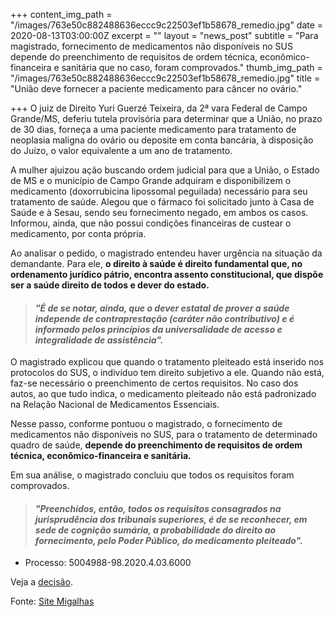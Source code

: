 +++
content_img_path = "/images/763e50c882488636eccc9c22503ef1b58678_remedio.jpg"
date = 2020-08-13T03:00:00Z
excerpt = ""
layout = "news_post"
subtitle = "Para magistrado, fornecimento de medicamentos não disponíveis no SUS depende do preenchimento de requisitos de ordem técnica, econômico-financeira e sanitária que no caso, foram comprovados."
thumb_img_path = "/images/763e50c882488636eccc9c22503ef1b58678_remedio.jpg"
title = "União deve fornecer a paciente medicamento para câncer no ovário."

+++
O juiz de Direito Yuri Guerzé Teixeira, da 2ª vara Federal de Campo Grande/MS, deferiu tutela provisória para determinar que a União, no prazo de 30 dias, forneça a uma paciente medicamento para tratamento de neoplasia maligna do ovário ou deposite em conta bancária, à disposição do Juízo, o valor equivalente a um ano de tratamento.

A mulher ajuizou ação buscando ordem judicial para que a União, o Estado de MS e o município de Campo Grande adquiram e disponibilizem o medicamento (doxorrubicina lipossomal peguilada) necessário para seu tratamento de saúde. Alegou que o fármaco foi solicitado junto à Casa de Saúde e à Sesau, sendo seu fornecimento negado, em ambos os casos. Informou, ainda, que não possui condições financeiras de custear o medicamento, por conta própria.

Ao analisar o pedido, o magistrado entendeu haver urgência na situação da demandante. Para ele, **o direito à saúde é direito fundamental que, no ordenamento jurídico pátrio, encontra assento constitucional, que dispõe ser a saúde direito de todos e dever do estado.**

> #### _"É de se notar, ainda, que o dever estatal de prover a saúde independe de contraprestação (caráter não contributivo) e é informado pelos princípios da universalidade de acesso e integralidade de assistência"._

O magistrado explicou que quando o tratamento pleiteado está inserido nos protocolos do SUS, o indivíduo tem direito subjetivo a ele. Quando não está, faz-se necessário o preenchimento de certos requisitos. No caso dos autos, ao que tudo indica, o medicamento pleiteado não está padronizado na Relação Nacional de Medicamentos Essenciais.

Nesse passo, conforme pontuou o magistrado, o fornecimento de medicamentos não disponíveis no SUS, para o tratamento de determinado quadro de saúde, **depende do preenchimento de requisitos de ordem técnica, econômico-financeira e sanitária.**

Em sua análise, o magistrado concluiu que todos os requisitos foram comprovados.

> #### _"Preenchidos, então, todos os requisitos consagrados na jurisprudência dos tribunais superiores, é de se reconhecer, em sede de cognição sumária, a probabilidade do direito ao fornecimento, pelo Poder Público, do medicamento pleiteado"._

* Processo: 5004988-98.2020.4.03.6000

Veja a [decisão](https://www.migalhas.com.br/arquivos/2020/8/FC055D4F859655_medicamento.pdf).

Fonte: [Site Migalhas](https://www.migalhas.com.br/quentes/331984/uniao-deve-fornecer-a-paciente-medicamento-para-cancer-no-ovario)